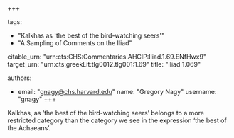 +++

tags:
- "Kalkhas as &#39;the best of the bird-watching seers&#39;"
- "A Sampling of Comments on the Iliad"

citable_urn: "urn:cts:CHS:Commentaries.AHCIP:Iliad.1.69.ENfHwx9"
target_urn: "urn:cts:greekLit:tlg0012.tlg001:1.69"
title: "Iliad 1.069"

authors:
- email: "gnagy@chs.harvard.edu"
  name: "Gregory Nagy"
  username: "gnagy"
+++

<p>Kalkhas, as ‘the best of the bird-watching seers’ belongs to a more restricted category than the category we see in the expression ‘the best of the Achaeans’. </p>
